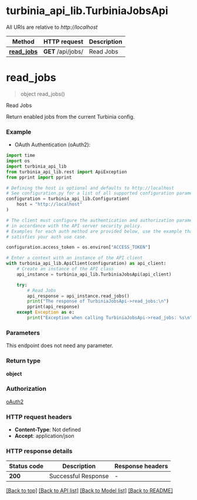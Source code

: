 # turbinia_api_lib.TurbiniaJobsApi

All URIs are relative to *http://localhost*

Method | HTTP request | Description
------------- | ------------- | -------------
[**read_jobs**](TurbiniaJobsApi.md#read_jobs) | **GET** /api/jobs/ | Read Jobs


# **read_jobs**
> object read_jobs()

Read Jobs

Return enabled jobs from the current Turbinia config.

### Example

* OAuth Authentication (oAuth2):
```python
import time
import os
import turbinia_api_lib
from turbinia_api_lib.rest import ApiException
from pprint import pprint

# Defining the host is optional and defaults to http://localhost
# See configuration.py for a list of all supported configuration parameters.
configuration = turbinia_api_lib.Configuration(
    host = "http://localhost"
)

# The client must configure the authentication and authorization parameters
# in accordance with the API server security policy.
# Examples for each auth method are provided below, use the example that
# satisfies your auth use case.

configuration.access_token = os.environ["ACCESS_TOKEN"]

# Enter a context with an instance of the API client
with turbinia_api_lib.ApiClient(configuration) as api_client:
    # Create an instance of the API class
    api_instance = turbinia_api_lib.TurbiniaJobsApi(api_client)

    try:
        # Read Jobs
        api_response = api_instance.read_jobs()
        print("The response of TurbiniaJobsApi->read_jobs:\n")
        pprint(api_response)
    except Exception as e:
        print("Exception when calling TurbiniaJobsApi->read_jobs: %s\n" % e)
```


### Parameters
This endpoint does not need any parameter.

### Return type

**object**

### Authorization

[oAuth2](../README.md#oAuth2)

### HTTP request headers

 - **Content-Type**: Not defined
 - **Accept**: application/json

### HTTP response details
| Status code | Description | Response headers |
|-------------|-------------|------------------|
**200** | Successful Response |  -  |

[[Back to top]](#) [[Back to API list]](../README.md#documentation-for-api-endpoints) [[Back to Model list]](../README.md#documentation-for-models) [[Back to README]](../README.md)

